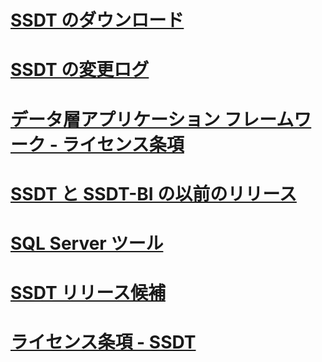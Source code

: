 # [SSDT のダウンロード](download-sql-server-data-tools-ssdt.md)
# [SSDT の変更ログ](changelog-for-sql-server-data-tools-ssdt.md)
# [データ層アプリケーション フレームワーク - ライセンス条項](data-tier-application-framework-license-terms.md)
# [SSDT と SSDT-BI の以前のリリース](previous-releases-of-sql-server-data-tools-ssdt-and-ssdt-bi.md)
# [SQL Server ツール](sql-server-tools.md)
# [SSDT リリース候補](sql-server-data-tools-ssdt-release-candidate.md)
# [ライセンス条項 - SSDT](sql-server-data-tools-license-terms.md)
